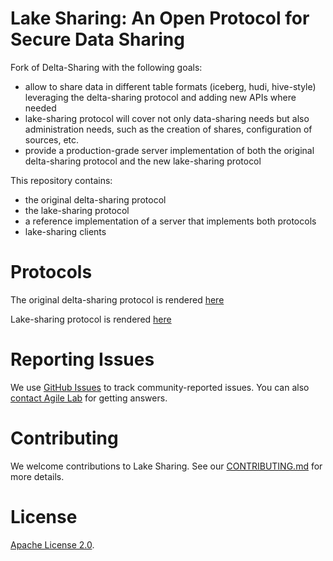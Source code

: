 # Lake Sharing: An Open Protocol for Secure Data Sharing

Fork of Delta-Sharing with the following goals:

- allow to share data in different table formats (iceberg, hudi, hive-style) leveraging the delta-sharing protocol and adding new APIs where needed
- lake-sharing protocol will cover not only data-sharing needs but also administration needs, such as the creation of shares, configuration of sources, etc.
- provide a production-grade server implementation of both the original delta-sharing protocol and the new lake-sharing protocol

This repository contains:

- the original delta-sharing protocol
- the lake-sharing protocol
- a reference implementation of a server that implements both protocols
- lake-sharing clients

# Protocols

The original delta-sharing protocol is rendered [here](https://agile-lab-dev.github.io/lake-sharing/delta-sharing.html)

Lake-sharing protocol is rendered [here](https://agile-lab-dev.github.io/lake-sharing/)


# Reporting Issues

We use [GitHub Issues](https://github.com/agile-lab-dev/lake-sharing/issues) to track community-reported issues. You can also [contact Agile Lab](mailto:communityimpact@agilelab.it) for getting answers.

# Contributing 
We welcome contributions to Lake Sharing. See our [CONTRIBUTING.md](CONTRIBUTING.md) for more details.

# License
[Apache License 2.0](LICENSE.txt).